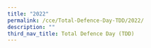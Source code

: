 ```yaml
---
title: "2022"
permalink: /cce/Total-Defence-Day-TDD/2022/
description: ""
third_nav_title: Total Defence Day (TDD)
---
```

